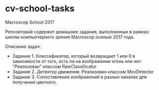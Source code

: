 # cv-school-tasks
Macroscop School 2017

Репозиторий содержит домашние задания, выполненные в рамках школы компьютерного зрения Macroscop осенью 2017 года.

Описание задач:

* Задание 1. Классификатор, который возвращает 1 или 0 в зависимости от того, есть ли на изображении огонь или нет. "Реализован" классом RawClassificator
* Задание 2. Детектор движения. Реализован классом MovDetector
* Задание 3. Сопоставление изображений в разных каналах для получения цветного.
